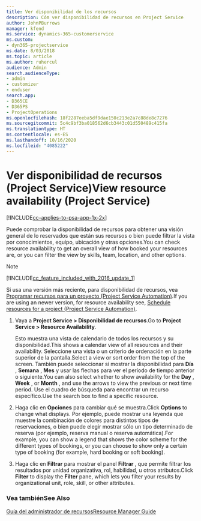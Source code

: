 ```yaml
---
title: Ver disponibilidad de los recursos
description: Cóm ver disponibilidad de recursos en Project Service
author: JohnPBurrows
manager: kfend
ms.service: dynamics-365-customerservice
ms.custom:
- dyn365-projectservice
ms.date: 8/03/2018
ms.topic: article
ms.author: ruhercul
audience: Admin
search.audienceType:
- admin
- customizer
- enduser
search.app:
- D365CE
- D365PS
- ProjectOperations
ms.openlocfilehash: 18f2287eeba5df9dae150c213e2a7c88de8c7276
ms.sourcegitcommit: 5c4c9bf3ba018562d6cb3443c01d550489c415fa
ms.translationtype: HT
ms.contentlocale: es-ES
ms.lasthandoff: 10/16/2020
ms.locfileid: "4085222"
---
```

# <a name="view-resource-availability-project-service"></a><span data-ttu-id="16dce-103">Ver disponibilidad de recursos (Project Service)</span><span class="sxs-lookup"><span data-stu-id="16dce-103">View resource availability (Project Service)</span></span>

[!INCLUDE[cc-applies-to-psa-app-1x-2x](../includes/cc-applies-to-psa-app-1x-2x.md)]

<span data-ttu-id="16dce-104">Puede comprobar la disponibilidad de recursos para obtener una visión general de lo reservados que están sus recursos o bien puede filtrar la vista por conocimientos, equipo, ubicación y otras opciones.</span><span class="sxs-lookup"><span data-stu-id="16dce-104">You can check resource availability to get an overall view of how booked your resources are, or you can filter the view by skills, team, location, and other options.</span></span>  
  
> [!NOTE]
> [!INCLUDE[cc_feature_included_with_2016_update_1](../includes/cc-feature-included-with-2016-update-1.md)]  
> 
>  <span data-ttu-id="16dce-105">Si usa una versión más reciente, para disponibilidad de recursos, vea [Programar recursos para un proyecto (Project Service Automation)](../psa/schedule-resources-project.md).</span><span class="sxs-lookup"><span data-stu-id="16dce-105">If you are using an newer version, for resource availability see, [Schedule resources for a project (Project Service Automation)](../psa/schedule-resources-project.md).</span></span>  

1. <span data-ttu-id="16dce-106">Vaya a **Project Service > Disponibilidad de recursos**.</span><span class="sxs-lookup"><span data-stu-id="16dce-106">Go to **Project Service > Resource Availability**.</span></span>  

    <span data-ttu-id="16dce-107">Esto muestra una vista de calendario de todos los recursos y su disponibilidad.</span><span class="sxs-lookup"><span data-stu-id="16dce-107">This shows a calendar view of all resources and their availability.</span></span> <span data-ttu-id="16dce-108">Seleccione una vista o un criterio de ordenación en la parte superior de la pantalla.</span><span class="sxs-lookup"><span data-stu-id="16dce-108">Select a view or sort order from the top of the screen.</span></span> <span data-ttu-id="16dce-109">También puede seleccionar si mostrar la disponibilidad para **Día** , **Semana** , **Mes** y usar las flechas para ver el período de tiempo anterior o siguiente.</span><span class="sxs-lookup"><span data-stu-id="16dce-109">You can also select whether to show availability for the **Day** , **Week** , or **Month** , and use the arrows to view the previous or next time period.</span></span> <span data-ttu-id="16dce-110">Use el cuadro de búsqueda para encontrar un recurso específico.</span><span class="sxs-lookup"><span data-stu-id="16dce-110">Use the search box to find a specific resource.</span></span>  

2. <span data-ttu-id="16dce-111">Haga clic en **Opciones** para cambiar qué se muestra.</span><span class="sxs-lookup"><span data-stu-id="16dce-111">Click **Options** to change what displays.</span></span> <span data-ttu-id="16dce-112">Por ejemplo, puede mostrar una leyenda que muestre la combinación de colores para distintos tipos de reservaciones, o bien puede elegir mostrar sólo un tipo determinado de reserva (por ejemplo, reserva manual o reserva automática).</span><span class="sxs-lookup"><span data-stu-id="16dce-112">For example, you can show a legend that shows the color scheme for the different types of bookings, or you can choose to show only a certain type of booking (for example, hard booking or soft booking).</span></span>  

3. <span data-ttu-id="16dce-113">Haga clic en **Filtrar** para mostrar el panel **Filtrar** , que permite filtrar los resultados por unidad organizativa, rol, habilidad, u otros atributos.</span><span class="sxs-lookup"><span data-stu-id="16dce-113">Click **Filter** to display the **Filter** pane, which lets you filter your results by organizational unit, role, skill, or other attributes.</span></span>  

### <a name="see-also"></a><span data-ttu-id="16dce-114">Vea también</span><span class="sxs-lookup"><span data-stu-id="16dce-114">See Also</span></span>  
 [<span data-ttu-id="16dce-115">Guía del administrador de recursos</span><span class="sxs-lookup"><span data-stu-id="16dce-115">Resource Manager Guide</span></span>](../psa/resource-manager-guide.md)
